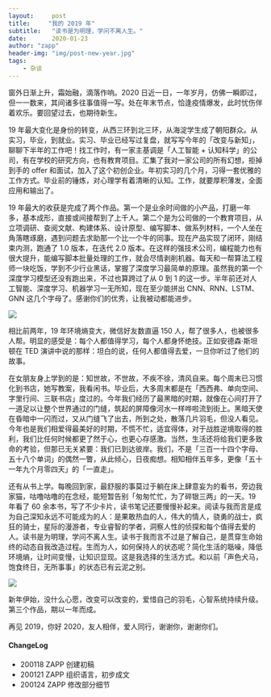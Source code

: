 ```yaml
---
layout:     post
title:     "我的 2019 年"
subtitle:   "读书是为明理，学问不离人生。"
date:       2020-01-23
author: "zapp"
header-img: "img/post-new-year.jpg"
tags:
    - 杂谈
---
```


窗外日渐上升，霜始融，滴落作响。2020 日近一日，一年岁月，仿佛一瞬即过，但一一数来，其间诸多往事值得一写。处在年末节点，恰逢疫情爆发，此时忧伤伴着欢乐。要回望过去，也期待新生。

19 年最大变化是身份的转变，从西三环到北三环，从海淀学生成了朝阳群众。从实习，毕业，到就业。实习、毕业已经写过复盘，就写写今年的「改变与新知」，聊聊下半年的工作吧！找工作时，有一家主基调是「人工智能 + 认知科学」的公司，有在学校的研究方向，也有教育项目。汇集了我对一家公司的所有幻想，拒掉到手的 offer 和面试，加入了这个初创企业。年初实习的几个月，习得一套优雅的工作方式。毕业前的锤炼，对心理学有着清晰的认知。工作，就要厚积薄发，全面应用和输出了。

19 年最大的收获是完成了两个作品。第一个是业余时间做的小产品，打磨一年多，基本成形，直接或间接帮到了上千人。第二个是为公司做的一个教育项目，从立项调研、查阅文献、构建体系、设计原型、编写脚本、做系列材料，一个人坐在角落瞎琢磨，遇到问题去求助那一个比一个牛的同事。现在产品实现了闭环，刚结束内测，跑通了 1.0 版本，在迭代 2.0 版本。在这样的强技术公司，编程能力也有很大提升，能编写脚本批量处理的工作，就会尽情剥削机器。每天和一帮算法工程师一块吃饭，学到不少行业黑话，掌握了深度学习最简单的原理。虽然我的第一个深度学习模型还没有跑出来，不过也算跨过了从 0 到 1 的这一步。半年前还对人工智能、深度学习、机器学习一无所知，现在至少能拼出 CNN、RNN、LSTM、GNN 这几个字母了。感谢你们的优秀，让我被动都能进步。

![](https://cnu347-1257355643.cos.ap-beijing.myqcloud.com/Cat_JuBao.jpeg)

相比前两年，19 年环境熵变大，微信好友数直逼 150 人，帮了很多人，也被很多人帮。明显的感受是：每个人都值得学习，每个人都身怀绝技。正如安德森·斯坦顿在 TED 演讲中说的那样：坦白的说，任何人都值得去爱，一旦你听过了他们的故事。

在女朋友身上学到的是：知世故，不世故，不疾不徐，清风自来。每个周末已习惯化到书店，她写教案，我看闲书。毕业后，大多周末都是在「西西弗、单向空间、字里行间、三联书店」度过的。今年我们经历了最黑暗的时期，就像在心间打开了一道足以让整个世界通过的门缝，筑起的屏障像河水一样哗啦流到街上。黑暗天使在昏暗中一闪而过，又从门缝飞了出去，所到之处，散落几片羽毛，但没人看见。今年也是我们相爱得最美好的时期，不慌不忙，适宜得体，对于战胜逆境取得的胜利，我们比任何时候都更了然于心，也更心存感激。当然，生活还将给我们更多致命的考验，但那已无关紧要：我们已到达彼岸。我们，不是「三百一十四个字母、五十八个单词」的偶然一瞥，从此倾心，日夜痴想。相知相伴五年多，更像「五十一年九个月零四天」的「一直走」。

还有从书上学。每晚回到家，最舒服的事莫过于躺在床上肆意妄为的看书，旁边我家猫，咕噜咕噜的在念经，能短暂告别「匆匆忙忙，为了碎银三两」的一天。19 年看了 60 余本书，写了不少卡片，读书笔记还要慢慢补起来。阅读与我而言是成为自己深知永远不可能成为的人：是果敢热血的人，伟大的情人，骁勇的战士，疯狂的骑士，星际的漫游者，专业睿智的学者，洞察人性的侦探和每个值得去爱的人。读书是为明理，学问不离人生。读书于我而言不过是了解自己，是贯穿生命始终的动态自我改造过程。生而为人，如何保持人的状态呢？简化生活的聒噪，降低环境熵，让时间变慢，让知识显现。这是我选择的生活方式。和以前「声色犬马，饱食终日，无所事事」的状态已有云泥之别。

![](https://cnu347-1257355643.cos.ap-beijing.myqcloud.com/Bookshelf.jpeg)

新年伊始，没什么心愿，改变可以改变的，爱惜自己的羽毛，心智系统持续升级。第三个作品，期以一年而成。

再见 2019，你好 2020，友人相伴，爱人同行，谢谢你，谢谢你们。

#### ChangeLog
- 200118 ZAPP 创建初稿
- 200121 ZAPP 组织语言，初步成文
- 200124 ZAPP 修改部分细节